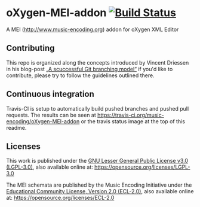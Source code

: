 # oXygen-MEI-addon [![Build Status](https://travis-ci.org/music-encoding/oXygen-MEI-addon.svg?branch=develop)](https://travis-ci.org/music-encoding/oXygen-MEI-addon)

A MEI (http://www.music-encoding.org) addon for oXygen XML Editor

## Contributing

This repo is organized along the concepts introduced by Vincent Driessen in his blog-post [„A scuccessful Git branching model“](https://nvie.com/posts/a-successful-git-branching-model/) if you'd like to contribute, please try to follow the guidelines outlined there.

## Continuous integration

Travis-CI is setup to automatically build pushed branches and pushed pull requests. The results can be seen at https://travis-ci.org/music-encoding/oXygen-MEI-addon or the travis status image at the top of this readme.

## Licenses

This work is published under the [GNU Lesser General Public License v3.0 (LGPL-3.0)](LICENSES/LGPL-3.0.txt), also available online at: https://opensource.org/licenses/LGPL-3.0

The MEI schemata are published by the Music Encoding Initiative under the [Educational Community License, Version 2.0 (ECL-2.0)](LICENSES/ECL-2.0.txt), also available online at: https://opensource.org/licenses/ECL-2.0